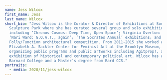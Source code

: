 ```yaml
---
name: Jess Wilcox
first_name: Jess
last_name: Wilcox
short_bio: "Jess Wilcox is the Curator & Director of Exhibitions at Socrates
  Sculpture Park where she has curated several group and solo exhibitions
  including ‘Chronos Cosmos: Deep Time, Open Space’; Virginia Overton: ‘Built’;
  ‘Nari Ward: G.O.A.T., again’; ’The Socrates Annual’ exhibitions; and the
  Folly/Function architectural competition. From 2011-2015 she worked at the
  Elizabeth A. Sackler Center for Feminist Art at the Brooklyn Museum,
  organizing public programs and public artworks including Agitprop!, an
  exhibition of historical and contemporary political art. Wilcox has a BA from
  Barnard College and a Master’s degree from Bard CCS."
portraits:
  - media: 2020/11/jess-wilcox
---
```

